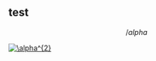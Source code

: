 ## test
$$ /alpha $$

<a href="https://www.codecogs.com/eqnedit.php?latex=\alpha^{2}" target="_blank"><img src="https://latex.codecogs.com/gif.latex?\alpha^{2}" title="\alpha^{2}" /></a>
